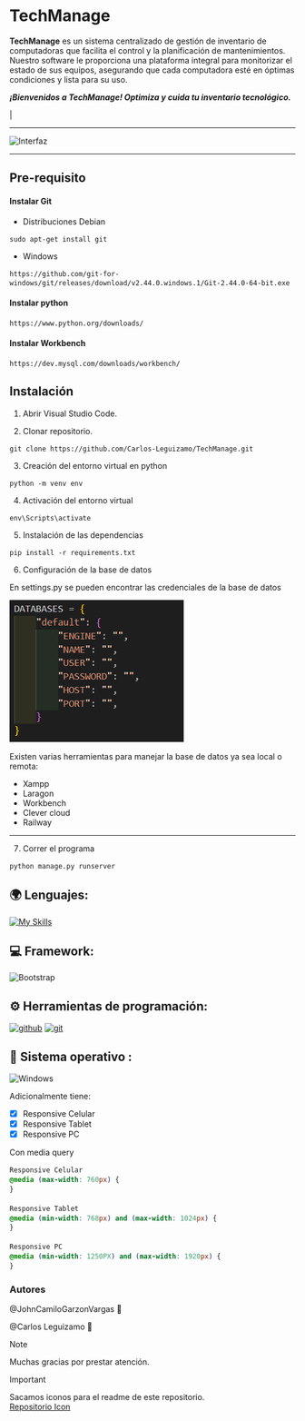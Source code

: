 # TechManage

**TechManage**  es un sistema centralizado de gestión de inventario de computadoras que facilita el control y la
planificación de mantenimientos. Nuestro software le proporciona una plataforma integral para monitorizar el
estado de sus equipos, asegurando que cada computadora esté en óptimas condiciones y lista para su uso. 

***¡Bienvenidos a TechManage! Optimiza y cuida tu inventario tecnológico.***

|




*** 

![Interfaz](/img_readme/Readme.png "Inferfaz Cabaña")

---

## Pre-requisito

#### Instalar Git

+ Distribuciones Debian
~~~
sudo apt-get install git 
~~~
  
+ Windows

~~~
https://github.com/git-for-windows/git/releases/download/v2.44.0.windows.1/Git-2.44.0-64-bit.exe
~~~   

#### Instalar python
~~~
https://www.python.org/downloads/
~~~

#### Instalar Workbench
~~~
https://dev.mysql.com/downloads/workbench/
~~~

## Instalación

1. Abrir Visual Studio Code.
   
2. Clonar repositorio.
   
~~~
git clone https://github.com/Carlos-Leguizamo/TechManage.git
~~~

3. Creación del entorno virtual en python
~~~
python -m venv env
~~~

4. Activación del entorno virtual
~~~
env\Scripts\activate
~~~

5. Instalación de las dependencias
~~~
pip install -r requirements.txt
~~~

6. Configuración de la base de datos
 
En settings.py se pueden encontrar las credenciales de la base de datos

![DB](./img/settings_db.png "DB")

Existen varias herramientas para manejar la base de datos ya sea local o remota:

+ Xampp
+ Laragon
+ Workbench
+ Clever cloud
+ Railway

--- 

7. Correr el programa

~~~
python manage.py runserver
~~~

## :earth_africa: Lenguajes:

[![My Skills](https://skillicons.dev/icons?i=html,css,python,mysql)](https://skillicons.dev)



## :computer: Framework:

![Bootstrap](https://img.shields.io/badge/Bootstrap-563D7C?style=for-the-badge&logo=bootstrap&logoColor=white)

## :gear: Herramientas de programación:

[<img alt="github" width="50px" src="https://raw.githubusercontent.com/coderjojo/coderjojo/master/img/github.svg"/>](https://github.com)
[<img alt="git" width="50px" src="https://iconape.com/wp-content/png_logo_vector/git-icon.png"/>](https://git-scm.com/)

## :wrench: Sistema operativo :

![Windows](https://img.shields.io/badge/Windows-0078D6?style=for-the-badge&logo=windows&logoColor=white)



Adicionalmente tiene:

* [x] Responsive Celular
* [x] Responsive Tablet
* [x] Responsive PC 

Con media query

~~~css
Responsive Celular
@media (max-width: 760px) {
}

Responsive Tablet
@media (min-width: 768px) and (max-width: 1024px) {
} 

Responsive PC
@media (min-width: 1250PX) and (max-width: 1920px) {
}
~~~



### Autores

@JohnCamiloGarzonVargas :wave:

@Carlos Leguizamo :wave:

> [!NOTE]
> Muchas gracias por prestar atención.


> [!IMPORTANT]
> Sacamos iconos para el readme de este repositorio.  
> [Repositorio Icon](https://github.com/ZooaDeV/ZooaDev/blob/main/README.md)